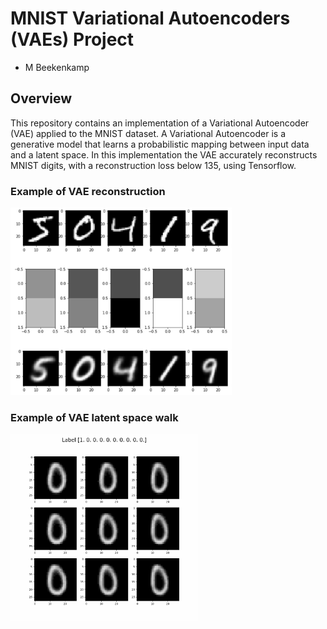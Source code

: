 # MNIST Variational Autoencoders (VAEs) Project
- M Beekenkamp

## Overview

This repository contains an implementation of a Variational Autoencoder (VAE) applied to the MNIST dataset. A Variational Autoencoder is a generative model that learns a probabilistic mapping between input data and a latent space. In this implementation the VAE accurately reconstructs MNIST digits, with a reconstruction loss below 135, using Tensorflow.

### Example of VAE reconstruction
<img src="Images/vae_result.jpg" height="300">

### Example of VAE latent space walk
<img src="Images/latent_walk.gif" height="300" width="300">